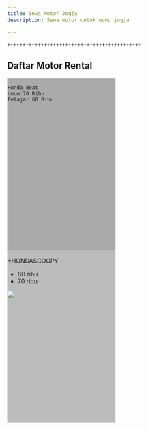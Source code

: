 ```yaml
---
title: Sewa Motor Jogja
description: Sewa motor untuk wong jogja

---
```

    ++++++++++++++++++++++++++++++++++++++++++++

<style>

\* {

box-sizing: border-box;

}

.column {

float: center;

width: 50%;

padding: 1px;

height: 400px;

}

.row:after {

content: "";

display: table;

clear: both;

}

</style>

<body>

<h2>Daftar Motor Rental</h2>

<div class="row">

<div class="column" style="background-color:#aaa;">

    Honda Beat
    Umum 70 Ribu
    Pelajar 60 Ribu
    -------------

</div>

<div class="column" style="background-color:#bbb;">

\*HONDASCOOPY

* 60 ribu
* 70 ribu

![](/assets/img/sal.jpg)

</div>

</div>

</body>